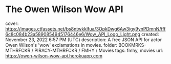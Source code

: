 # The Owen Wilson Wow API

cover: https://images.ctfassets.net/bs8ntwkklfua/3OpkDwg6Aw3igy9ynPDmnN/fff6c8c084b23a5890854945176446e6/Wow_API_Logo_Light.png
created: November 23, 2022 6:57 PM (UTC)
description: A free JSON API for actor Owen Wilson's 'wow' exclamations in movies.
folder: BOOKMRKS-MTHRFCKR / PIRACY-MTHRFCKR / FMHY / Movies
tags: fmhy, movies
url: https://owen-wilson-wow-api.herokuapp.com